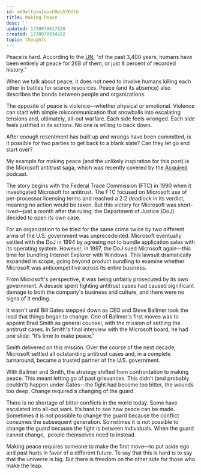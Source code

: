 ```yaml
---
id: md9eltgvn1dvxh9eq576ftb
title: Making Peace
desc: ''
updated: 1730079017820
created: 1730078934202
topic: thoughts
---
```


Peace is hard. According to the [UN](https://www.unis.org/juniorschool/peace-table), “of the past 3,400 years, humans have been entirely at peace for 268 of them, or just 8 percent of recorded history.”

When we talk about peace, it does not need to involve humans killing each other in battles for scarce resources. Peace (and its absence) also describes the bonds between people and organizations.

The opposite of peace is violence—whether physical or emotional. Violence can start with simple miscommunication that snowballs into escalating tensions and, ultimately, all-out warfare. Each side feels wronged. Each side feels justified in its actions. No one is willing to back down.

After enough resentment has built up and wrongs have been committed, is it possible for two parties to get back to a blank slate? Can they let go and start over?

My example for making peace (and the unlikely inspiration for this post) is the Microsoft antitrust saga, which was recently covered by the [Acquired](https://www.acquired.fm/episodes/microsoft-volume-ii) podcast.

The story begins with the Federal Trade Commission (FTC) in 1990 when it  investigated Microsoft for antitrust. The FTC focused on Microsoft use of per-processor licensing terms and reached a 2:2 deadlock in its verdict, meaning no action would be taken. But this victory for Microsoft was short-lived—just a month after the ruling, the Department of Justice (DoJ) decided to open its own case.

For an organization to be tried for the same crime twice by two different arms of the U.S. government was unprecedented. Microsoft eventually settled with the DoJ in 1994 by agreeing not to bundle application sales with its operating system. However, in 1997, the DoJ sued Microsoft again—this time for bundling Internet Explorer with Windows. This lawsuit dramatically expanded in scope, going beyond product bundling to examine whether Microsoft was anticompetitive across its entire business.

From Microsoft's perspective, it was being unfairly prosecuted by its own government. A decade spent fighting antitrust cases had caused significant damage to both the company's business and culture, and there were no signs of it ending.

It wasn't until Bill Gates stepped down as CEO and Steve Ballmer took the lead that things began to change. One of Ballmer's first moves was to appoint Brad Smith as general counsel, with the mission of settling the antitrust cases. In Smith's final interview with the Microsoft board, he had one slide: “It’s time to make peace.”

Smith delivered on this mission. Over the course of the next decade, Microsoft settled all outstanding antitrust cases and, in a complete turnaround, became a trusted partner of the U.S. government.

With Ballmer and Smith, the strategy shifted from confrontation to making peace. This meant letting go of past grievances. This didn’t (and probably couldn’t) happen under Gates—the fight had become too bitter, the wounds too deep. Change required a changing of the guard.

There is no shortage of bitter conflicts in the world today. Some have escalated into all-out wars. It’s hard to see how peace can be made. Sometimes it is not possible to change the guard because the conflict consumes the subsequent generation. Sometimes it is not possible to change the guard because the fight is between individuals. When the guard cannot change,  people themselves need to instead.

Making peace requires someone to make the first move—to put aside ego and past hurts in favor of a different future. To say that this is hard is to say that the universe is big. But there is freedom on the other side for those who make the leap.
